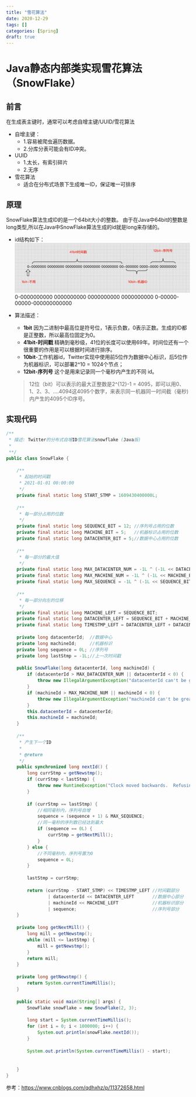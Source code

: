 ```yaml
---
title: "雪花算法"
date: 2020-12-29
tags: []
categories: [Spring]
draft: true
---
```


# Java静态内部类实现雪花算法（SnowFlake）

## 前言
在生成表主键时，通常可以考虑自增主键/UUID/雪花算法
- 自增主键：
	- 1.容易被爬虫遍历数据。
	- 2.分库分表可能会有ID冲突。
- UUID
	- 1.太长，有索引碎片
	- 2.无序
- 雪花算法
	- 适合在分布式场景下生成唯一ID，保证唯一可排序

## 原理
SnowFlake算法生成ID的是一个64bit大小的整数。
由于在Java中64bit的整数是long类型,所以在Java中SnowFlake算法生成的id就是long来存储的。
- id结构如下：
![雪花算法ID结构](img/1090617-20190818154718665-1248083532.jpg)
0-0000000000 0000000000 0000000000 0000000000 0-00000-00000-000000000000

- 算法描述：
	- **1bit** 因为二进制中最高位是符号位，1表示负数，0表示正数。生成的ID都是正整数，所以最高位固定为0。
	- **41bit-时间戳** 精确到毫秒级，41位的长度可以使用69年。时间位还有一个很重要的作用是可以根据时间进行排序。
    - **10bit**-工作机器id，Twitter实现中使用前5位作为数据中心标识，后5位作为机器标识，可以部署2^10 = 1024个节点；
    - **12bit-序列号** 这个是用来记录同一个毫秒内产生的不同 id。
    >12位（bit）可以表示的最大正整数是2^{12}-1 = 4095，即可以用0、1、2、3、....4094这4095个数字，来表示同一机器同一时间截（毫秒)内产生的4095个ID序号。

## 实现代码
```java
/**
 * 描述: Twitter的分布式自增ID雪花算法snowflake (Java版)
 * 
 **/
public class SnowFlake {

    /**
     * 起始的时间戳
     * 2021-01-01 00:00:00
     */
    private final static long START_STMP = 1609430400000L;

    /**
     * 每一部分占用的位数
     */
    private final static long SEQUENCE_BIT = 12; //序列号占用的位数
    private final static long MACHINE_BIT = 5;   //机器标识占用的位数
    private final static long DATACENTER_BIT = 5;//数据中心占用的位数

    /**
     * 每一部分的最大值
     */
    private final static long MAX_DATACENTER_NUM = -1L ^ (-1L << DATACENTER_BIT);
    private final static long MAX_MACHINE_NUM = -1L ^ (-1L << MACHINE_BIT);
    private final static long MAX_SEQUENCE = -1L ^ (-1L << SEQUENCE_BIT);

    /**
     * 每一部分向左的位移
     */
    private final static long MACHINE_LEFT = SEQUENCE_BIT;
    private final static long DATACENTER_LEFT = SEQUENCE_BIT + MACHINE_BIT;
    private final static long TIMESTMP_LEFT = DATACENTER_LEFT + DATACENTER_BIT;

    private long datacenterId;  //数据中心
    private long machineId;     //机器标识
    private long sequence = 0L; //序列号
    private long lastStmp = -1L;//上一次时间戳

    public SnowFlake(long datacenterId, long machineId) {
        if (datacenterId > MAX_DATACENTER_NUM || datacenterId < 0) {
            throw new IllegalArgumentException("datacenterId can't be greater than MAX_DATACENTER_NUM or less than 0");
        }
        if (machineId > MAX_MACHINE_NUM || machineId < 0) {
            throw new IllegalArgumentException("machineId can't be greater than MAX_MACHINE_NUM or less than 0");
        }
        this.datacenterId = datacenterId;
        this.machineId = machineId;
    }

    /**
     * 产生下一个ID
     *
     * @return
     */
    public synchronized long nextId() {
        long currStmp = getNewstmp();
        if (currStmp < lastStmp) {
            throw new RuntimeException("Clock moved backwards.  Refusing to generate id");
        }

        if (currStmp == lastStmp) {
            //相同毫秒内，序列号自增
            sequence = (sequence + 1) & MAX_SEQUENCE;
            //同一毫秒的序列数已经达到最大
            if (sequence == 0L) {
                currStmp = getNextMill();
            }
        } else {
            //不同毫秒内，序列号置为0
            sequence = 0L;
        }

        lastStmp = currStmp;

        return (currStmp - START_STMP) << TIMESTMP_LEFT //时间戳部分
                | datacenterId << DATACENTER_LEFT       //数据中心部分
                | machineId << MACHINE_LEFT             //机器标识部分
                | sequence;                             //序列号部分
    }

    private long getNextMill() {
        long mill = getNewstmp();
        while (mill <= lastStmp) {
            mill = getNewstmp();
        }
        return mill;
    }

    private long getNewstmp() {
        return System.currentTimeMillis();
    }

    public static void main(String[] args) {
        SnowFlake snowFlake = new SnowFlake(2, 3);

        long start = System.currentTimeMillis();
        for (int i = 0; i < 1000000; i++) {
            System.out.println(snowFlake.nextId());
        }

        System.out.println(System.currentTimeMillis() - start);


    }
}
```

参考：<https://www.cnblogs.com/qdhxhz/p/11372658.html>